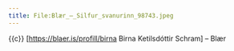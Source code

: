 ```yaml
---
title: File:Blær_–_Silfur_svanurinn_98743.jpeg
---
```


{{c}} [https://blaer.is/profill/birna Birna Ketilsdóttir Schram] – Blær
